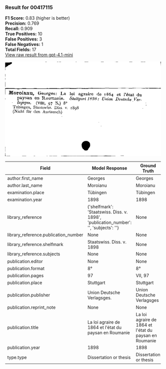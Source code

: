 ### Result for 00417115
**F1 Score:** 0.83 (higher is better)<br>**Precision:** 0.769<br>**Recall:** 0.909<br>**True Positives:** 10<br>**False Positives:** 3<br>**False Negatives:** 1<br>**Total Fields:** 17<br>[View raw result from gpt-4.1-mini](https://github.com/RISE-UNIBAS/humanities_data_benchmark/blob/main/results/2025-09-02/T0161/request_T0161_00417115.json)

<img src="https://github.com/RISE-UNIBAS/humanities_data_benchmark/blob/main/benchmarks/zettelkatalog/images/00417115.jpg?raw=true" alt="00417115" width="600px">

| Field | Model Response | Ground Truth | Fuzzy Score | Match |
|-------|----------------|--------------|-------------|-------|
| author.first_name | Georges | Georges | 1.000 | ✅ |
| author.last_name | Moroianu | Moroianu | 1.000 | ✅ |
| examination.place | Tübingen | Tübingen | 1.000 | ✅ |
| examination.year | 1898 | 1898 | 1.000 | ✅ |
| library_reference | {'shelfmark': 'Staatswiss. Diss. v. 1898', 'publication_number': '', 'subjects': ''} | None | 0.000 | ❌ |
| library_reference.publication_number | None | None | 1.000 | ✅ |
| library_reference.shelfmark | Staatswiss. Diss. v. 1898 | None | 0.000 | ❌ |
| library_reference.subjects | None | None | 1.000 | ✅ |
| publication.editor | None | None | 1.000 | ✅ |
| publication.format | 8° | 8° | 1.000 | ✅ |
| publication.pages | 97 | VII, 97 | 0.444 | ❌ |
| publication.place | Stuttgart | Stuttgart | 1.000 | ✅ |
| publication.publisher | Union Deutsche Verlagsges. | Union Deutsche Verlagsges | 0.980 | ✅ |
| publication.reprint_note | None | None | 1.000 | ✅ |
| publication.title | La loi agraire de 1864 et l'état du paysan en Roumanie | La loi agraire de 1864 et l'état du paysan en Roumanie | 1.000 | ✅ |
| publication.year | 1898 | 1898 | 1.000 | ✅ |
| type.type | Dissertation or thesis | Dissertation or thesis | 1.000 | ✅ |
